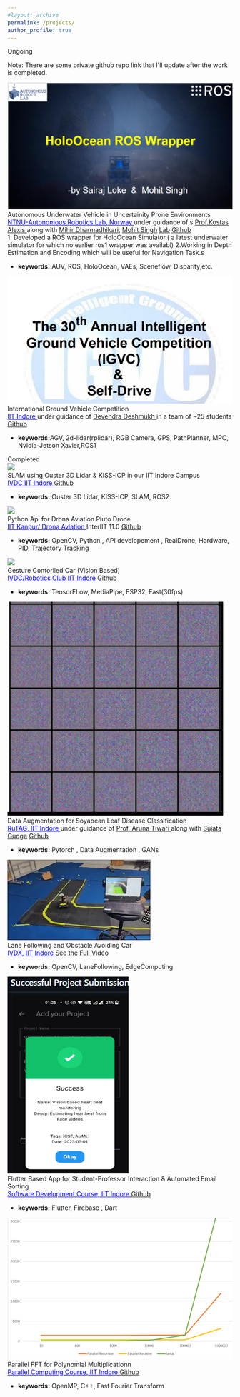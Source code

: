 ```yaml
---
#layout: archive
permalink: /projects/
author_profile: true
---
```


<span class="title">
	Ongoing
<span>
<!-- <body style="background-color:black;"> -->

<!-- <style>
body {
  background-image: url('https://scx1.b-cdn.net/csz/news/800/2017/theoreticala.jpg');
  background-repeat: no-repeat;
  background-attachment: fixed;
  background-size: cover;
}
</style> -->

Note: There are some private github repo link that I'll update after the work is completed.


<!--  NTNU -->
<div class="research-block highlight">
	<div class="left">
		<span class="research-img">
			<img src="/images/cproj-rosholoocean.png">
		</span>
	</div>
	<div class="right">
		<div class="title">Autonomous Underwater Vehicle in Uncertainity Prone Environments</div>
		<div class="sub-title">
			<!-- <b style="color:#a115a0">Bipasha Sen</b>*, Gaurav Singh*, Aditya Agarwal*, Rohith Agaram, Madhava Krishna, Srinath Sridhar, <i><b>preprint</b></i><a target="_blank" class="tab_paper" href="https://arxiv.org/abs/2306.06093">paper</a> -->
			<a href="https://www.autonomousrobotslab.com/"  style="font-family: inherit;color: blue;" >NTNU-Autonomous Robotics Lab, Norway </a> under guidance of s
			<a href="http://www.kostasalexis.com/">Prof.Kostas Alexis </a> along with 
			<a href="https://www.ntnu.edu/employees/mihir.dharmadhikari">Mihir Dharmadhikari</a>,
			<a href="https://www.ntnu.edu/employees/mohit.singh"> Mohit Singh</a>
			<a class="tab_paper" href="https://www.autonomousrobotslab.com/">Lab</a>
			<a class="tab_paper" href="">Github</a>
		</div>
		<span class="research-text">1. Developed a ROS wrapper for HoloOcean Simulator.( a latest underwater simulator for which no earlier ros1 wrapper was availabl)
		2.Working in Depth Estimation and Encoding which will be useful for Navigation Task.s
		<ul>
		  <li> <b>keywords:</b> AUV, ROS, HoloOcean, VAEs, Sceneflow, Disparity,etc. </li>
		</ul>
		</span>
	</div>
</div>
<!-- >This projects inovlves ,initially transferring the Autonomy Stack (from Aerial Vehicles to current Remotely Operated Underwater Vehicles) Work on transfering our aerial autonomy stack onto an underwater ROV to operate on the basis of fusing multi-camera and IMU data for localization, depth mapping, control. -->

<!-- IGVC -->
<div class="research-block highlight">
	<div class="left">
		<span class="research-img">
			<img src="/images/igvc.png">
		</span>
	</div>
	<div class="right">
		<div class="title">International Ground Vehicle Competition</div>
		<div class="sub-title">
			<!-- <b style="color:#a115a0">Bipasha Sen</b>*, Gaurav Singh*, Aditya Agarwal*, Rohith Agaram, Madhava Krishna, Srinath Sridhar, <i><b>preprint</b></i><a target="_blank" class="tab_paper" href="https://arxiv.org/abs/2306.06093">paper</a> -->
			<a href="https://www.autonomousrobotslab.com/"  style="font-family: inherit ; color: blue;" >IIT Indore </a> under guidance of 
			<a href="http://www.kostasalexis.com/">Devendra Deshmukh </a> in a team of ~25 students
			<a class="tab_paper" href="">Github</a>
		</div>
		<span class="research-text">
		<ul>
		  <li> <b>keywords:</b>AGV, 2d-lidar(rplidar), RGB Camera, GPS, PathPlanner, MPC, Nvidia-Jetson Xavier,ROS1 </li>
		</ul>
		</span>
	</div>
</div>


<!-- RuTAG -->
<span class="title">
	Completed
<span>

<!-- SLAM -->
<div class="research-block ">
	<div class="left">
		<span class="research-img">
			<img src="/images/resu_kiss_icp_IITIndore_titanium_silicon_pod.gif">
		</span>
	</div>
	<div class="right">
		<div class="title">SLAM using Ouster 3D Lidar & KISS-ICP in our IIT Indore Campus</div>
		<div class="sub-title">
			<a href=""  style="font-family: inherit;color: blue;" >IVDC IIT Indore </a> 
			<a class="tab_paper" href="https://github.com/IVDC-Club-IIT-Indore/SLAM">Github</a>
		</div>
		<span class="research-text">
		<ul>
		  <li> <b>keywords:</b> Ouster 3D Lidar, KISS-ICP, SLAM, ROS2 </li>
		</ul>
		</span>
	</div>
</div>


<!-- Drona -->
<div class="research-block ">
	<div class="left">
		<span class="research-img">
			<img src="/images/drona.gif">
		</span>
	</div>
	<div class="right">
		<div class="title">Python Api for Drona Aviation Pluto Drone</div>
		<div class="sub-title">
			<!-- <b style="color:#a115a0">Bipasha Sen</b>*, Gaurav Singh*, Aditya Agarwal*, Rohith Agaram, Madhava Krishna, Srinath Sridhar, <i><b>preprint</b></i><a target="_blank" class="tab_paper" href="https://arxiv.org/abs/2306.06093">paper</a> -->
			<a href=""  style="font-family: inherit;color: blue;" >IIT Kanpur/ Drona Aviation </a> InterIIT 11.0
			<a class="tab_paper" href="https://github.com/IVDC-Club-IIT-Indore/DroneSwarm-InterIIT-2023">Github</a>
		</div>
		<span class="research-text">
		<ul>
		  <li> <b>keywords:</b> OpenCV, Python , API developement , RealDrone, Hardware, PID, Trajectory Tracking</li>
		</ul>
		</span>
	</div>
</div>

<!-- Gesture Controlled Car -->
<div class="research-block ">
	<div class="left">
		<span class="research-img">
			<img src="/images/resu_gest_cotrolled.gif">
		</span>
	</div>
	<div class="right">
		<div class="title">Gesture Contorlled Car (Vision Based) </div>
		<div class="sub-title">
			<!-- <b style="color:#a115a0">Bipasha Sen</b>*, Gaurav Singh*, Aditya Agarwal*, Rohith Agaram, Madhava Krishna, Srinath Sridhar, <i><b>preprint</b></i><a target="_blank" class="tab_paper" href="https://arxiv.org/abs/2306.06093">paper</a> -->
			<a href=""  style="font-family: inherit;color: blue;" >IVDC/Robotics Club IIT Indore </a> 
			<a class="tab_paper" href="https://github.com/SairajLoke/GestureGo-GestureControlledCar">Github</a>
		</div>
		<span class="research-text">
		<ul>
		  <li> <b>keywords:</b> TensorFLow, MediaPipe, ESP32, Fast(30fps) </li>
		</ul>
		</span>
	</div>
</div>

<div class="research-block ">
	<div class="left">
		<span class="research-img">
			<img src="/images/soyleaf_gan1.gif">
		</span>
	</div>
	<div class="right">
		<div class="title">Data Augmentation for Soyabean Leaf Disease Classification</div>
		<div class="sub-title">
			<!-- <b style="color:#a115a0">Bipasha Sen</b>*, Gaurav Singh*, Aditya Agarwal*, Rohith Agaram, Madhava Krishna, Srinath Sridhar, <i><b>preprint</b></i><a target="_blank" class="tab_paper" href="https://arxiv.org/abs/2306.06093">paper</a> -->
			<a href=""  style="font-family: inherit;color: blue;" >RuTAG, IIT Indore </a> under guidance of 
			<a href="https://www.iiti.ac.in/people/~artiwari/">Prof. Aruna Tiwari </a> along with 
			<a href="">Sujata Gudge</a>
			<a class="tab_paper" href="">Github</a>
		</div>
		<span class="research-text">
		<ul>
		  <li> <b>keywords:</b> Pytorch , Data Augmentation , GANs  </li>
		</ul>
		</span>
	</div>
</div>

<!-- Lane Following car -->
<div class="research-block ">
	<div class="left">
		<span class="research-img">
			<img src="/images/cproj-lfc.webp">
		</span>
	</div>
	<div class="right">
		<div class="title">Lane Following and Obstacle Avoiding Car</div>
		<div class="sub-title">
			<!-- <b style="color:#a115a0">Bipasha Sen</b>*, Gaurav Singh*, Aditya Agarwal*, Rohith Agaram, Madhava Krishna, Srinath Sridhar, <i><b>preprint</b></i><a target="_blank" class="tab_paper" href="https://arxiv.org/abs/2306.06093">paper</a> -->
			<a href=""  style="font-family: inherit;color: blue;" >IVDX, IIT Indore </a>
			<a class="tab_paper" href="https://www.youtube.com/watch?v=1DSEF7tn150&t=3s">See the Full Video</a>
		</div>
		<span class="research-text">
		<ul>
		  <li> <b>keywords:</b> OpenCV, LaneFollowing, EdgeComputing </li>
		</ul>
		</span>
	</div>
</div>


<!-- IITI Hub -->
<div class="research-block ">
	<div class="left">
		<span class="research-img">
			<img src="/images/cproj-iitihub.png">
		</span>
	</div>
	<div class="right">
		<div class="title">Flutter Based App for Student-Professor Interaction & Automated Email Sorting</div>
		<div class="sub-title">
			<!-- <b style="color:#a115a0">Bipasha Sen</b>*, Gaurav Singh*, Aditya Agarwal*, Rohith Agaram, Madhava Krishna, Srinath Sridhar, <i><b>preprint</b></i><a target="_blank" class="tab_paper" href="https://arxiv.org/abs/2306.06093">paper</a> -->
			<a href=""  style="font-family: inherit;color: blue;" >Software Development Course, IIT Indore </a>
			<a class="tab_paper" href="https://github.com/ASM-developers/iitihub">Github</a>
		</div>
		<span class="research-text">
		<ul>
		  <li> <b>keywords:</b> Flutter, Firebase , Dart </li>
		</ul>
		</span>
	</div>
</div>



<!-- Polynomial FFT Hub -->
<div class="research-block ">
	<div class="left">
		<span class="research-img">
			<img src="/images/cproj-parafft.png">
		</span>
	</div>
	<div class="right">
		<div class="title">Parallel FFT for Polynomial Multiplicationn</div>
		<div class="sub-title">
			<!-- <b style="color:#a115a0">Bipasha Sen</b>*, Gaurav Singh*, Aditya Agarwal*, Rohith Agaram, Madhava Krishna, Srinath Sridhar, <i><b>preprint</b></i><a target="_blank" class="tab_paper" href="https://arxiv.org/abs/2306.06093">paper</a> -->
			<a href=""  style="font-family: inherit;color: blue;" >Parallel Computing Course, IIT Indore </a>
			<a class="tab_paper" href="https://github.com/madhaviit/paraFFT">Github</a>
		</div>
		<span class="research-text">
		<ul>
		  <li> <b>keywords:</b> OpenMP, C++, Fast Fourier Transform</li>
		</ul>
		</span>
	</div>
</div>